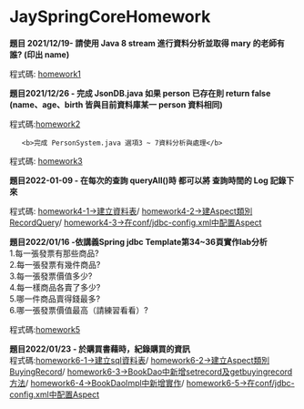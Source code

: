 # JaySpringCoreHomework

<b>題目
2021/12/19-
請使用 Java 8 stream 進行資料分析並取得 mary 的老師有誰? (印出 name)</b>

程式碼: [homework1](https://github.com/ugug1314/JaySpringCoreHomework/blob/master/src/test/java/com/study/springcore/case05/Test1.java)

<b>題目2021/12/26 - 
完成 JsonDB.java 如果 person 已存在則 return false (name、age、birth 皆與目前資料庫某一 person 資料相同)</b>

程式碼:[homework2](https://github.com/ugug1314/JaySpringCoreHomework/blob/master/src/main/java/com/study/springcore/case08/JsonDB.java">homework2)

       <b>完成 PersonSystem.java 選項3 ~ 7資料分析與處理</b>

程式碼: [homework3](https://github.com/ugug1314/JaySpringCoreHomework/blob/master/src/main/java/com/study/springcore/case08/PersonController.java)

<b>題目2022-01-09 -
在每次的查詢 queryAll()時 都可以將 查詢時間的 Log 記錄下來</b>

程式碼:
       [homework4-1->建立資料表](https://github.com/ugug1314/JaySpringCoreHomework/blob/master/src/main/java/com/study/springcore/jdbc/sql/20220109HomeWork.sql)/
       [homework4-2->建Aspect類別RecordQuery](https://github.com/ugug1314/JaySpringCoreHomework/blob/master/src/main/java/com/study/springcore/jdbc/template/RecordQuery.java)/
      [homework4-3->在conf/jdbc-config.xml中配置Aspect](https://github.com/ugug1314/JaySpringCoreHomework/blob/master/conf/jdbc-config.xml)
     

<b>題目2022/01/16 -依講義Spring jdbc Template第34~36頁實作lab分析</b><br>
1.每一張發票有那些商品?<br>
2.每一張發票有幾件商品?<br>
3.每一張發票價值多少?<br>
4.每一樣商品各賣了多少?<br>
5.哪一件商品賣得錢最多?<br>
6.哪一張發票價值最高（請練習看看）?

程式碼:[homework5](https://github.com/ugug1314/JaySpringCoreHomework/tree/master/src/main/java/com/study/springcore/homework0116)


<b>題目2022/01/23 -
於購買書藉時，紀錄購買的資訊</b><br>
程式碼:[homework6-1->建立sql資料表](https://github.com/ugug1314/JaySpringCoreHomework/blob/master/src/main/java/com/study/springcore/homework0116/sql/ceatesql_and_analyze.sql)/
      [homework6-2->建立Aspect類別BuyingRecord](https://github.com/ugug1314/JaySpringCoreHomework/blob/master/src/main/java/com/study/springcore/tx/dao/BuyingRecord.java)/
      [homework6-3->BookDao中新增setrecord及getbuyingrecord方法](https://github.com/ugug1314/JaySpringCoreHomework/blob/master/src/main/java/com/study/springcore/tx/dao/BookDao.java)/
      [homework6-4->BookDaoImpl中新增實作](https://github.com/ugug1314/JaySpringCoreHomework/blob/master/src/main/java/com/study/springcore/tx/dao/BookDaoImpl.java)/
      [homework6-5->在conf/jdbc-config.xml中配置Aspect](https://github.com/ugug1314/JaySpringCoreHomework/blob/master/conf/jdbc-config.xml)
